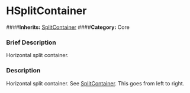 #  HSplitContainer  
####**Inherits:** [SplitContainer](class_splitcontainer)
####**Category:** Core

###  Brief Description  
Horizontal split container.

###  Description  
Horizontal split container. See [SplitContainer](class_splitcontainer). This goes from left to right.
